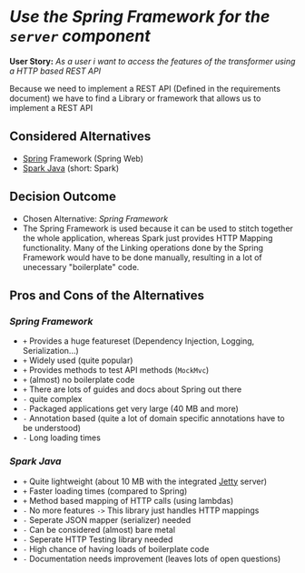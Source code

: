# *Use the Spring Framework for the `server` component*

**User Story:** *As a user i want to access the features of the transformer using a HTTP based REST API*

Because we need to implement a REST API (Defined in the requirements document) we have to find a Library or framework that allows us to implement a REST API

## Considered Alternatives

* [Spring](https://spring.io) Framework (Spring Web)
* [Spark Java](http://sparkjava.com/) (short: Spark)

## Decision Outcome

* Chosen Alternative: *Spring Framework*
* The Spring Framework is used because it can be used to stitch together the whole application, whereas Spark just provides HTTP Mapping functionality. Many of the Linking operations done by the Spring Framework would have to be done manually, resulting in a lot of unecessary "boilerplate" code.

## Pros and Cons of the Alternatives <!-- optional -->

### *Spring Framework*

* `+` Provides a huge featureset (Dependency Injection, Logging, Serialization...)
* `+` Widely used (quite popular)
* `+` Provides methods to test API methods (`MockMvc`)
* `+` (almost) no boilerplate code
* `+` There are lots of guides and docs about Spring out there
* `-` quite complex
* `-` Packaged applications get very large (40 MB and more)
* `-` Annotation based (quite a lot of domain specific annotations have to be understood)
* `-` Long loading times

### *Spark Java*

* `+` Quite lightweight (about 10 MB with the integrated [Jetty](https://www.eclipse.org/jetty/) server)
* `+` Faster loading times (compared to Spring)
* `+` Method based mapping of HTTP calls (using lambdas)
* `-` No more features `->` This library just handles HTTP mappings
* `-` Seperate JSON mapper (serializer) needed
* `-` Can be considered (almost) bare metal
* `-` Seperate HTTP Testing library needed
* `-` High chance of having loads of boilerplate code
* `-` Documentation needs improvement (leaves lots of open questions)
